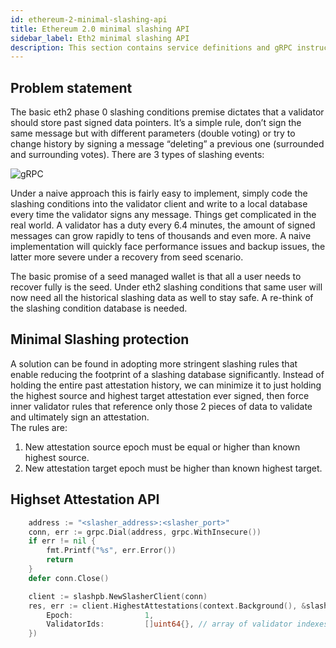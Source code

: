 ```yaml
---
id: ethereum-2-minimal-slashing-api
title: Ethereum 2.0 minimal slashing API
sidebar_label: Eth2 minimal slashing API
description: This section contains service definitions and gRPC instructions to interact with the slasher's minimal slashing API.
---
```



## Problem statement
The basic eth2 phase 0 slashing conditions premise dictates that a validator should store past signed data pointers. It’s a simple rule, don’t sign the same message but with different parameters (double voting) or try to change history by signing a message “deleting” a previous one (surrounded and surrounding votes).
There are 3 types of slashing events:

![gRPC](/img/slashing_conditions.png)

Under a naive approach this is fairly easy to implement, simply code the slashing conditions into the validator client and write to a local database every time the validator signs any message. Things get complicated in the real world.
A validator has a duty every 6.4 minutes, the amount of signed messages can grow rapidly to tens of thousands and even more. A naive implementation will quickly face performance issues and backup issues, the latter more severe under a recovery from seed scenario. 

The basic promise of a seed managed wallet is that all a user needs to recover fully is the seed. Under eth2 slashing conditions that same user will now need all the historical slashing data as well to stay safe.
A re-think of the slashing condition database is needed.

## Minimal Slashing protection
A solution can be found in adopting more stringent slashing rules that enable reducing the footprint of a slashing database significantly. Instead of holding the entire past attestation history, we can minimize it to just holding the highest source and highest target attestation ever signed, then force inner validator rules that reference only those 2 pieces of data to validate and ultimately sign an attestation.<br />
The rules are:

1) New attestation source epoch must be equal or higher than known highest source.<br />
2) New attestation target epoch must be higher than known highest target.

## Highset Attestation API
```go
	address := "<slasher_address>:<slasher_port>"
	conn, err := grpc.Dial(address, grpc.WithInsecure())
	if err != nil {
		fmt.Printf("%s", err.Error())
		return
	}
	defer conn.Close()

	client := slashpb.NewSlasherClient(conn)
	res, err := client.HighestAttestations(context.Background(), &slashpb.HighestAttestationRequest{
		Epoch:                1,
		ValidatorIds:         []uint64{}, // array of validator indexes
	})
```
